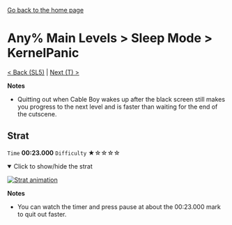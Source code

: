 [Go back to the home page](https://github.com/Doublevil/scbspeedrun)

# Any% Main Levels > Sleep Mode > KernelPanic

[< Back (SL5)](https://github.com/Doublevil/scbspeedrun/blob/main/levels/any_ml/sl/SL5.md) | [Next (T) >](https://github.com/Doublevil/scbspeedrun/blob/main/levels/any_ml/T/T.md)

**Notes**
- Quitting out when Cable Boy wakes up after the black screen still makes you progress to the next level and is faster than waiting for the end of the cutscene.

## Strat

`Time` **00:23.000** `Difficulty` ★☆☆☆☆
<details open>
  <summary>Click to show/hide the strat</summary>

  [![Strat animation](https://github.com/Doublevil/scbspeedrun/blob/main/media/levels/sl/KernelPanic_Strat.webp)](https://github.com/Doublevil/scbspeedrun/blob/main/media/levels/sl/KernelPanic_Strat.mp4?raw=true)

  **Notes**
  - You can watch the timer and press pause at about the 00:23.000 mark to quit out faster.
</details>

